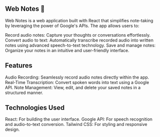 ## Web Notes 📝
Web Notes is a web application built with React that simplifies note-taking by leveraging the power of Google's APIs. The app allows users to:

Record audio notes: Capture your thoughts or conversations effortlessly.
Convert audio to text: Automatically transcribe recorded audio into written notes using advanced speech-to-text technology.
Save and manage notes: Organize your notes in an intuitive and user-friendly interface.

## Features
Audio Recording: Seamlessly record audio notes directly within the app.
Real-Time Transcription: Convert spoken words into text using a Google API.
Note Management: View, edit, and delete your saved notes in a structured manner.

## Technologies Used
React: For building the user interface.
Google API: For speech recognition and audio-to-text conversion.
Tailwind CSS: For styling and responsive design.
